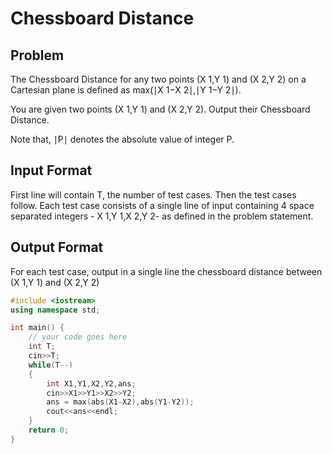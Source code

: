 # Chessboard Distance
## Problem
The Chessboard Distance for any two points (X 1,Y 1) and (X 2,Y 2) on a Cartesian plane is defined as max(∣X 1−X 2∣,∣Y 1−Y 2∣).

You are given two points (X 1,Y 1) and (X 2,Y 2). Output their Chessboard Distance.

Note that, ∣P∣ denotes the absolute value of integer P. 

## Input Format
First line will contain T, the number of test cases. Then the test cases follow.
Each test case consists of a single line of input containing 4 space separated integers - X 1,Y 1,X 2,Y 2- as defined in the problem statement.
## Output Format
For each test case, output in a single line the chessboard distance between (X 1,Y 1) and (X 2,Y 2)

```cpp
#include <iostream>
using namespace std;

int main() {
	// your code goes here
	int T;
	cin>>T;
	while(T--)
	{
	    int X1,Y1,X2,Y2,ans;
	    cin>>X1>>Y1>>X2>>Y2;
        ans = max(abs(X1-X2),abs(Y1-Y2));
        cout<<ans<<endl;
	}
	return 0;
}

```